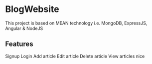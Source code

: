 # BlogWebsite

This project is based on MEAN technology i.e. MongoDB, ExpressJS, Angular & NodeJS

## Features

Signup
Login
Add article
Edit article
Delete article
View articles
nice

